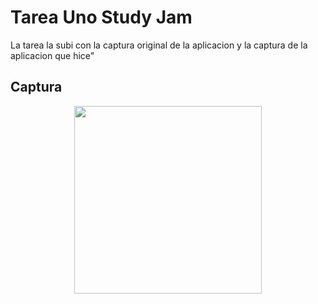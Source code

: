 # Tarea Uno Study Jam

La tarea la subi con la captura original de la aplicacion y la captura de la aplicacion que hice"

## Captura

<div align="center">
    <center>
        <img src="/home/genesiszul/AndroidStudioProjects/Tuenti/app/src/main/res/captura/micap.png" width=300">
    </center>

</div>
